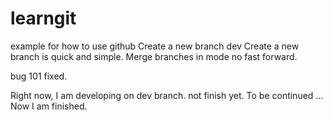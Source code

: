 # learngit
example for how to use github
Create a new branch dev
Create a new branch is quick and simple. 
Merge branches in mode no fast forward.


bug 101 fixed.

Right now, I am developing on dev branch. not finish yet.
To be continued ...
Now I am finished.

